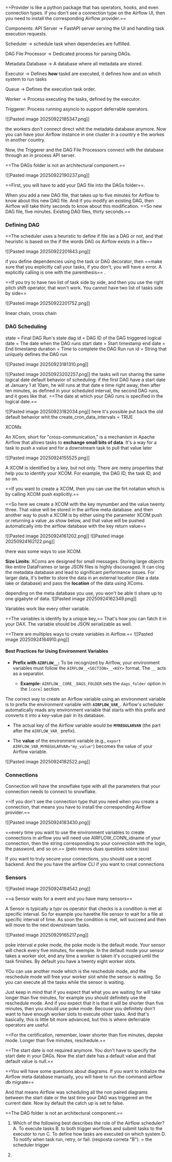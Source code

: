 ==Provider is like a python package that has operators, hooks, and even connection types.  if you don't see a connection type on the Airflow UI, then you need to install the corresponding Airflow provider.==

Components: 
API Server -> FastAPI server serving the UI and handling task execution requests.

Scheduler -> schedule task when dependecies are fulfilled.

DAG File Processor -> Dedicated process for parsing DAGs.

Metadata Database -> A database where all metadata are stored.

Executor -> Defines **how** taskd are executed, it defines how and on which system to run tasks

Queue -> Defines the execution task order.

Worker -> Process executing the tasks, defined by the executor.

Triggerer: Process running asyncio to support deferrable operators.


![[Pasted image 20250922185347.png]]

the workers don't connect direct whit the metadata database anymore. Now you can have your Airflow instance in one cluster in a country e the workes in another country. 

Now, the Triggerer and the DAG File Processors connect with the database through an in process API server.

==The DAGs folder is not an architectural component.== 

![[Pasted image 20250922190237.png]]

==First, you will have to add your DAG file into the DAGs folder==.

When you add a new DAG file, that takes up to five minutes for Airflow to know about this new DAG file. And if you modify an existing DAG, then Airflow will take thirty seconds to know about this modification. 
==So new DAG file, five minutes. Existing DAG files, thirty seconds.==

### Defining DAG

==The scheduler uses a heuristic to define if file ias a DAG or not, and that heuristic is based on the if the words DAG os Airflow exists in a file==

![[Pasted image 20250922201843.png]]

if you define dependencies  using the task or DAG decorator, then ==make sure that you explicitly call your tasks, if you don't, you will have a error. A explicitly calling is one with the parenthesis== .

==If you try to have two list of task side by side, and then you use the right pitch shift operator, that won't work. You cannot have two list of tasks side by side==

![[Pasted image 20250922201752.png]]

linear chain, cross chain

### DAG Scheduling

state = Final DAG Run's state
dag id = DAG ID of the DAG triggered
logical date = The date when the DAG runs
start date = Start timestamp
end date = End timestamp
duration = Time to complete the DAG Run
run id = String that uniquely defines the DAG run

![[Pasted image 20250923181310.png]]

![[Pasted image 20250923202257.png]]
the tasks will run sharing the same logical date
default behavior of scheduling: if the first DAG have a start date at January 1 at 10am, he will runs at that date e time right away, then after ten minutes, as defined in your scheduled interval, the second DAG runs, and it goes like that. ==The date at which your DAG runs is specified in the logical date.==

![[Pasted image 20250923182034.png]]
here it's possible put back the old default behavior whit the create_cron_data_intervals = TRUE

XCOMs

An XCom, short for "cross-communication," is a mechanism in Apache Airflow that allows tasks to **exchange small bits of data**. It's a way for a task to push a value and for a downstream task to pull that value later

![[Pasted image 20250924155525.png]]

A XCOM is identified by a key, but not only. There are meny properties that help you to identify your XCOM. For example, the DAG ID, the task ID, and so on.

==If you want to create a XCOM, then you can use the firt notation which is by calling XCOM push explicitly.==

==So here we create a XCOM with the key mynumber and the value twenty three. That value will be stored in the airflow meta database. and then another way to push a XCOM is by either using the parameter XCOM push or returning a value ,as show below, and that value will be pushed automatically into the airflow database with the key return value==

![[Pasted image 20250924161202.png]]
![[Pasted image 20250924162122.png]]

there was some ways to use XCOM.

**Size Limits**: XComs are designed for small messages. Storing large objects like entire DataFrames or large JSON files is highly discouraged. It can clog the metadata database and lead to significant performance issues. For larger data, it's better to store the data in an external location (like a data lake or database) and pass the **location** of the data using XComs.

depending on the meta database you use, you won't be able ti share up to one gigabyte of data.
![[Pasted image 20250924162349.png]]

Variables work like every other variable.

==The variables is identify by a unique key,== That's how you can fatch it in your DAX. The variable should be JSON serializable as well.

==There are multiples ways to create variables in Airflow.==
![[Pasted image 20250924164910.png]]
#### Best Practices for Using Environment Variables

- **Prefix with `AIRFLOW__`:** To be recognized by Airflow, your environment variables must follow the `AIRFLOW__<SECTION>__<KEY>` format. The `__` acts as a separator.
    
    - **Example:** `AIRFLOW__CORE__DAGS_FOLDER` sets the `dags_folder` option in the `[core]` section.

The correct way to create an Airflow variable using an environment variable is to prefix the environment variable with **`AIRFLOW_VAR_`**. Airflow's scheduler automatically reads any environment variable that starts with this prefix and converts it into a key-value pair in its database.

- The actual key of the Airflow variable would be **`MYREGULARVAR`** (the part after the `AIRFLOW_VAR_` prefix).
    
- The **value** of the environment variable (e.g., `export AIRFLOW_VAR_MYREGULARVAR="my_value"`) becomes the value of your Airflow variable.

![[Pasted image 20250924182522.png]]
### Connections

Connection will have the snowflake type with all the parameters that your connection needs to connect to snowflake.

==If you don't see the connection type that  you need when you create a connection, that means you have to install the corresponding Airflow provider.==

![[Pasted image 20250924183430.png]]

==every time you want to use the environment variables to create connections in airflow you will need use AIRFLOW_CONN_idname of your connection, then the string corresponding to your connection with the login, the password, and so on.== (pelo menos duas questões sobre isso)

If you want to truly secure your connections, you should use a secret backend. And the you have the airflow CLI if you want to creat connections

### Sensors

![[Pasted image 20250924184542.png]]

==a Sensor waits for a event and you have many sensors==

A Sensor is typically a typr os operator that checks is a condition is met at specific interval. So for example you havethe file sensor to wait for a file at specific interval of time. As soon the condition is met, will succeed and  then will move to the next downstream tasks.

![[Pasted image 20250929165217.png]]

poke interval e poke mode, the poke mode is the default mode. Your sensor will check every five minutes, for exemple. In the default mode your sensor takes a worker slot, end any time a worker is taken it's occupied until the task finishes. By default you have a twenty eight worker slots.

YOu can use another mode which is the reschedule mode, and the reschedule mode will free your worker slot while the sensor is waiting. So you can execute all the tasks while the sensor is waiting.

Just keep in mind that if you expect that what you are waiting for will take longer than five minutes, for example you should definitely use the reschedule mode. And if you expect that it is that it will be shorter than five minutes, then you should use poke mode. Becouse you definitely don't want to have enough worker slots to execute other tasks. And that's basically, this is little bit more advanced, but this is where deferrable operators are useful. 

==For the certification, remember, lower shorter than five minutes, depoke mode. Longer than five minutes, reschedule.== 

==The start date is not required anymore. You don't have to specify the start date in your DAGs. Now the start date has a default value and that default value is null.==

==You will have some questions about diagrams. If you want to initialize the Airflow meta database manually, you will have to run the command airflow db migrate== 

And that means Airflow was scheduling all the non paired diagrams between the start date or the last time your DAG was triggered an the current date. Now by default the catch up is set to false.

==The DAG folder is not an architectural component.==

1. Which of the following best describes the role of the Airflow scheduler?
		A. To execute tasks
		B. to both trigger worflows and submit tasks to the executor to run 
		C. To define how tasks are executed on which system 
		D. To notify when task run, retry, or fail.
	(resposta correta "B").  = the scheduler trigger

2. 